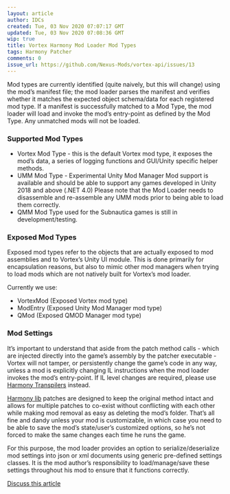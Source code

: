 ```yaml
---
layout: article
author: IDCs
created: Tue, 03 Nov 2020 07:07:17 GMT
updated: Tue, 03 Nov 2020 07:08:36 GMT
wip: true
title: Vortex Harmony Mod Loader Mod Types
tags: Harmony Patcher
comments: 0
issue_url: https://github.com/Nexus-Mods/vortex-api/issues/13
---
```

Mod types are currently identified (quite naively, but this will change) using the mod’s manifest file; the mod loader parses the manifest and verifies whether it matches the expected object schema/data for each registered mod type. If a manifest is successfully matched to a Mod Type, the mod loader will load and invoke the mod’s entry-point as defined by the Mod Type. Any unmatched mods will not be loaded.

### Supported Mod Types



*   Vortex Mod Type - this is the default Vortex mod type, it exposes the mod’s data, a series of logging functions and GUI/Unity specific helper methods. 
*   UMM Mod Type - Experimental Unity Mod Manager Mod support is available and should be able to support any games developed in Unity 2018 and above (.NET 4.0) Please note that the Mod Loader needs to disassemble and re-assemble any UMM mods prior to being able to load them correctly.
*   QMM Mod Type used for the Subnautica games is still in development/testing.

### Exposed Mod Types

Exposed mod types refer to the objects that are actually exposed to mod assemblies and to Vortex’s Unity UI module. This is done primarily for encapsulation reasons, but also to mimic other mod managers when trying to load mods which are not natively built for Vortex’s mod loader.

Currently we use:



*   VortexMod (Exposed Vortex mod type)
*   ModEntry (Exposed Unity Mod Manager mod type)
*   QMod (Exposed QMOD Manager mod type)

### Mod Settings

It’s important to understand that aside from the patch method calls - which are injected directly into the game’s assembly by the patcher executable - Vortex will not tamper, or persistently change the game’s code in any way, unless a mod is explicitly changing IL instructions when the mod loader invokes the mod’s entry-point. If IL level changes are required, please use [Harmony Transpilers](https://gist.github.com/pardeike/c02e29f9e030e6a016422ca8a89eefc9) instead. 

[Harmony lib](https://github.com/pardeike/Harmony) patches are designed to keep the original method intact and allows for multiple patches to co-exist without conflicting with each other while making mod removal as easy as deleting the mod’s folder. That’s all fine and dandy unless your mod is customizable, in which case you need to be able to save the mod’s state/user’s customized options, so he’s not forced to make the same changes each time he runs the game.

For this purpose, the mod loader provides an option to serialize/deserialize mod settings into json or xml documents using generic pre-defined settings classes. It is the mod author’s responsibility to load/manage/save these settings throughout his mod to ensure that it functions correctly.

[Discuss this article](https://github.com/Nexus-Mods/vortex-api/issues/13)